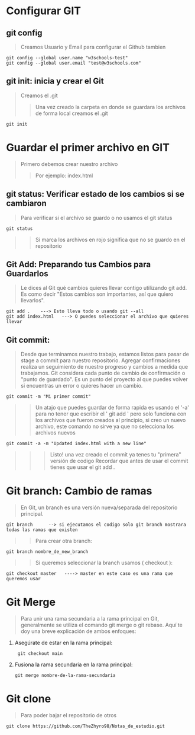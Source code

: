 # Configurar GIT

## git config 
> Creamos Usuario y Email para configurar el Github tambien

    git config --global user.name "w3schools-test"
    git config --global user.email "test@w3schools.com"

## git init: inicia y crear el Git
> Creamos el .git 
>> Una vez creado la carpeta en donde se guardara los archivos de forma local creamos el .git

    git init 


# Guardar el primer archivo en GIT

> Primero debemos crear nuestro archivo 
>>Por ejemplo:
    index.html

## git status: Verificar estado de los cambios si se cambiaron
> Para verificar si el archivo se guardo o no usamos el git status

    git status

>> Si marca los archivos en rojo significa que no se guardo en el repositorio

## Git Add: Preparando tus Cambios para Guardarlos

>Le dices al Git qué cambios quieres llevar contigo utilizando git add. Es como decir "Estos cambios son importantes, así que quiero llevarlos".

    git add .    ---> Esto lleva todo o usando git --all
    git add index.html   ---> O puedes seleccionar el archivo que quieres llevar

## Git commit: 
>Desde que terminamos nuestro trabajo, estamos listos para pasar de stage a commit para nuestro repositorio.
>Agregar confirmaciones realiza un seguimiento de nuestro progreso y cambios a medida que trabajamos. Git considera cada punto de cambio de confirmación o "punto de guardado". Es un punto del proyecto al que puedes volver si encuentras un error o quieres hacer un cambio.

    git commit -m "Mi primer commit"

>> Un atajo que puedes guardar de forma rapida es usando el '-a' para no tener que escribir el ' git add ' pero solo funciona con los archivos que fueron creados al principio, si creo un nuevo archivo, este comando no sirve ya que no selecciona los archivos nuevos 

    git commit -a -m "Updated index.html with a new line"

>>> Listo! una vez creado el commit ya tenes tu "primera" versión de codigo
>>> Recordar que antes de usar el commit tienes que usar el git add .

# Git branch: Cambio de ramas 
>En Git, un branch es una versión nueva/separada del repositorio principal.

    git branch      --> si ejecutamos el codigo solo git branch mostrara todas las ramas que existen

>>Para crear otra branch:

    git branch nombre_de_new_branch

>> Si queremos seleccionar la branch usamos ( checkout ):

    git checkout master   ----> master en este caso es una rama que queremos usar

# Git Merge
>Para unir una rama secundaria a la rama principal en Git, generalmente se utiliza el comando git merge o git rebase. Aquí te doy una breve explicación de ambos enfoques:

 1. Asegúrate de estar en la rama principal:

         git checkout main
 
 2. Fusiona la rama secundaria en la rama principal:

        git merge nombre-de-la-rama-secundaria


# Git clone
>Para poder bajar el repositorio de otros

    git clone https://github.com/TheZhyro98/Notas_de_estudio.git



